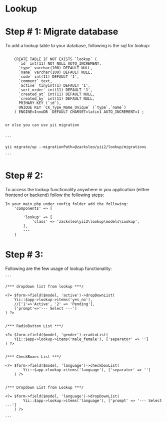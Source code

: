 Lookup
=================


Step # 1:  Migrate database
=========

To add a lookup table to your database, following is the sql for lookup:

```

	CREATE TABLE IF NOT EXISTS `lookup` (
	  `id` int(11) NOT NULL AUTO_INCREMENT,
	  `type` varchar(100) DEFAULT NULL,
	  `name` varchar(100) DEFAULT NULL,
	  `code` int(11) DEFAULT '1',
	  `comment` text,
	  `active` tinyint(1) DEFAULT '1',
	  `sort_order` int(11) DEFAULT '1',
	  `created_at` int(11) DEFAULT NULL,
	  `created_by` int(11) DEFAULT NULL,	  
	  PRIMARY KEY (`id`),
	  UNIQUE KEY `CK_Type_Name_Unique` (`type`,`name`)	  
	) ENGINE=InnoDB  DEFAULT CHARSET=latin1 AUTO_INCREMENT=1 ;
	
```

	or else you can use yii migration
	
	
	```
	
	yii migrate/up --migrationPath=@zacksleo/yii2/lookup/migrations
	
	```


Step # 2:
=========

To access the lookup functionality anywhere in you application (either frontend or backend) follow the following steps:

	In your main.php under config folder add the following:
		'components' => [
			---
	        'lookup' => [
	            'class' => 'zacksleo\yii2\lookup\models\Lookup',
	        ],
	        ---
	    ]

Step # 3:
=========

Following are the few usage of lookup functionality:

    ```

	/*** dropdown list from lookup ***/

	<?= $form->field($model, 'active')->dropDownList(
		Yii::$app->lookup->items('yes_no'),
		//['1'=>'Active', '2' => 'Pending'],
		['prompt'=>'--- Select ---'] 
	) ?>


	/*** RadioButton List ***/

	<?= $form->field($model, 'gender')->radioList(
		Yii::$app->lookup->items('male_female'), ['separator' => '']
	) ?>


	/*** CheckBoxes List ***/

	<?= $form->field($model, 'language')->checkboxList(
	        Yii::$app->lookup->items('language'), ['separator' => '']
	    ) ?>


	/*** Dropdown List from Lookup ***/

	<?= $form->field($model, 'language')->dropDownList(
	        Yii::$app->lookup->items('language'), ['prompt' => '--- Select ---']
	    ) ?>
	    
	```